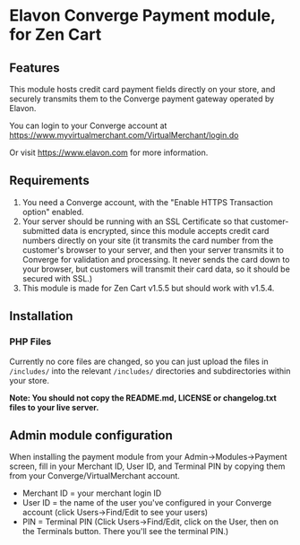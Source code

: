 # Elavon Converge Payment module, for Zen Cart

## Features

This module hosts credit card payment fields directly on your store, and securely transmits them to the Converge payment gateway operated by Elavon.

You can login to your Converge account at https://www.myvirtualmerchant.com/VirtualMerchant/login.do

Or visit https://www.elavon.com for more information.

## Requirements

1. You need a Converge account, with the "Enable HTTPS Transaction option" enabled.
2. Your server should be running with an SSL Certificate so that customer-submitted data is encrypted, since this module accepts credit card numbers directly on your site (it transmits the card number from the customer's browser to your server, and then your server transmits it to Converge for validation and processing. It never sends the card down to your browser, but customers will transmit their card data, so it should be secured with SSL.)
3. This module is made for Zen Cart v1.5.5 but should work with v1.5.4.

## Installation

### PHP Files
Currently no core files are changed, so you can just upload the files in `/includes/` into the relevant `/includes/` directories and subdirectories within your store.

**Note: You should not copy the README.md, LICENSE or changelog.txt files to your live server.**
 
## Admin module configuration
When installing the payment module from your Admin->Modules->Payment screen, fill in your Merchant ID, User ID, and Terminal PIN by copying them from your Converge/VirtualMerchant account.

- Merchant ID = your merchant login ID
- User ID = the name of the user you've configured in your Converge account (click Users->Find/Edit to see your users)
- PIN = Terminal PIN (Click Users->Find/Edit, click on the User, then on the Terminals button. There you'll see the terminal PIN.)



